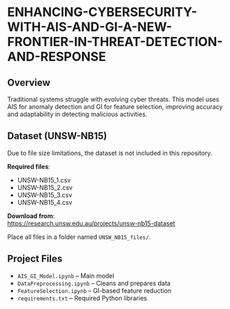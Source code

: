 # ENHANCING-CYBERSECURITY-WITH-AIS-AND-GI-A-NEW-FRONTIER-IN-THREAT-DETECTION-AND-RESPONSE

## Overview

Traditional systems struggle with evolving cyber threats. This model uses AIS for anomaly detection and GI for feature selection, improving accuracy and adaptability in detecting malicious activities.

## Dataset (UNSW-NB15)

Due to file size limitations, the dataset is not included in this repository.

**Required files**:
- UNSW-NB15_1.csv
- UNSW-NB15_2.csv
- UNSW-NB15_3.csv
- UNSW-NB15_4.csv

**Download from**:  
https://research.unsw.edu.au/projects/unsw-nb15-dataset

Place all files in a folder named `UNSW_NB15_files/`.

## Project Files

- `AIS_GI_Model.ipynb` – Main model
- `DataPreprocessing.ipynb` – Cleans and prepares data
- `FeatureSelection.ipynb` – GI-based feature reduction
- `requirements.txt` – Required Python libraries
